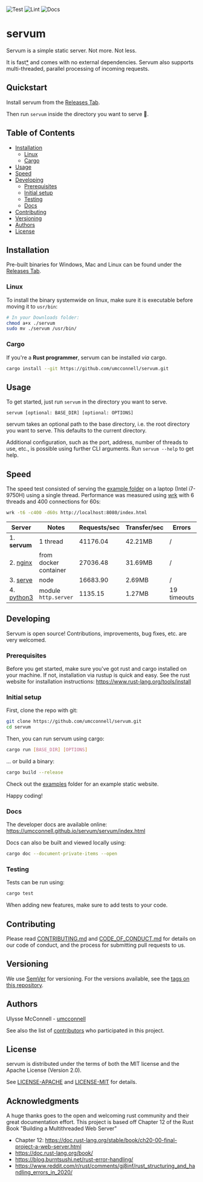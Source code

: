 ![Test](https://github.com/umcconnell/servum/workflows/test/badge.svg)
![Lint](https://github.com/umcconnell/servum/workflows/lint/badge.svg)
![Docs](https://github.com/umcconnell/servum/workflows/docs/badge.svg)

# servum

Servum is a simple static server. Not more. Not less.

It is fast[\*](#speed) and comes with no external dependencies. Servum also
supports multi-threaded, parallel processing of incoming requests.

## Quickstart

Install servum from the
[Releases Tab](https://github.com/umcconnell/servum/releases).

Then run `servum` inside the directory you want to serve :rocket:.

## Table of Contents

-   [Installation](#installation)
    -   [Linux](#linux)
    -   [Cargo](#cargo)
-   [Usage](#usage)
-   [Speed](#speed)
-   [Developing](#developing)
    -   [Prerequisites](#prerequisites)
    -   [Initial setup](#initial-setup)
    -   [Testing](#testing)
    -   [Docs](#docs)
-   [Contributing](#contributing)
-   [Versioning](#versioning)
-   [Authors](#authors)
-   [License](#license)

## Installation

Pre-built binaries for Windows, Mac and Linux can be found under the
[Releases Tab](https://github.com/umcconnell/servum/releases).

### Linux

To install the binary systemwide on linux, make sure it is executable before
moving it to `usr/bin`:

```bash
# In your Downloads folder:
chmod a+x ./servum
sudo mv ./servum /usr/bin/
```

### Cargo

If you're a **Rust programmer**, servum can be installed _via_ cargo.

```bash
cargo install --git https://github.com/umcconnell/servum.git
```

## Usage

To get started, just run `servum` in the directory you want to serve.

```
servum [optional: BASE_DIR] [optional: OPTIONS]
```

servum takes an optional path to the base directory, i.e. the root directory
you want to serve. This defaults to the current directory.

Additional configuration, such as the port, address, number of threads to use,
etc., is possible using further CLI arguments. Run `servum --help` to get help.

## Speed

The speed test consisted of serving the [example folder](example/) on a laptop
(Intel i7-9750H) using a single thread. Performance was measured using
[wrk](https://github.com/wg/wrk) with 6 threads and 400 connections for 60s:

```bash
wrk -t6 -c400 -d60s http://localhost:8080/index.html
```

| Server                                                           | Notes                 | Requests/sec | Transfer/sec | Errors      |
| ---------------------------------------------------------------- | --------------------- | ------------ | ------------ | ----------- |
| 1. **servum**                                                    | 1 thread              | 41176.04     | 42.21MB      | /           |
| 2. [nginx](http://nginx.org/)                                    | from docker container | 27036.48     | 31.69MB      | /           |
| 3. [serve](https://github.com/vercel/serve)                      | node                  | 16683.90     | 2.69MB       | /           |
| 4. [python3](https://docs.python.org/3/library/http.server.html) | module `http.server`  | 1135.15      | 1.27MB       | 19 timeouts |

## Developing

Servum is open source! Contributions, improvements, bug fixes, etc. are
very welcomed.

### Prerequisites

Before you get started, make sure you've got rust and cargo installed on your
machine. If not, installation via rustup is quick and easy. See the rust website
for installation instructions: https://www.rust-lang.org/tools/install

### Initial setup

First, clone the repo with git:

```bash
git clone https://github.com/umcconnell/servum.git
cd servum
```

Then, you can run servum using cargo:

```bash
cargo run [BASE_DIR] [OPTIONS]
```

... or build a binary:

```bash
cargo build --release
```

Check out the [examples](examples/) folder for an example static website.

Happy coding!

### Docs

The developer docs are available online:
https://umcconnell.github.io/servum/servum/index.html

Docs can also be built and viewed locally using:

```bash
cargo doc --document-private-items --open
```

### Testing

Tests can be run using:

```bash
cargo test
```

When adding new features, make sure to add tests to your code.

## Contributing

Please read [CONTRIBUTING.md](CONTRIBUTING.md) and
[CODE_OF_CONDUCT.md](CODE_OF_CONDUCT.md) for details on our code of conduct, and
the process for submitting pull requests to us.

## Versioning

We use [SemVer](http://semver.org/) for versioning. For the versions available,
see the [tags on this repository](https://github.com/umcconnell/servum/tags).

## Authors

Ulysse McConnell - [umcconnell](https://github.com/umcconnell/)

See also the list of
[contributors](https://github.com/umcconnell/servum/contributors) who
participated in this project.

## License

servum is distributed under the terms of both the MIT license and the
Apache License (Version 2.0).

See [LICENSE-APACHE](LICENSE-APACHE.md) and [LICENSE-MIT](LICENSE-MIT.md) for
details.

## Acknowledgments

A huge thanks goes to the open and welcoming rust community and their great
documentation effort. This project is based off Chapter 12 of the Rust Book
"Building a Multithreaded Web Server"

-   Chapter 12: https://doc.rust-lang.org/stable/book/ch20-00-final-project-a-web-server.html
-   https://doc.rust-lang.org/book/
-   https://blog.burntsushi.net/rust-error-handling/
-   https://www.reddit.com/r/rust/comments/gj8inf/rust_structuring_and_handling_errors_in_2020/
